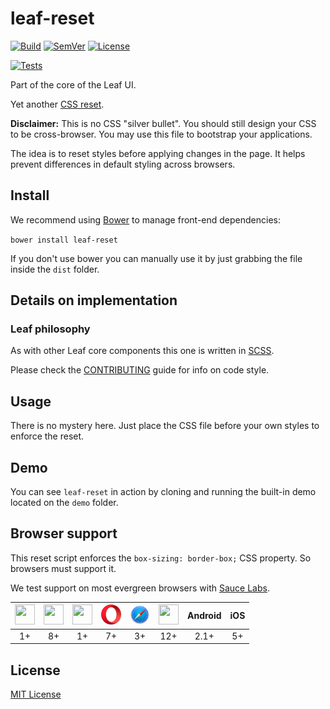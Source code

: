 # <a href="#" id="top"></a>leaf-reset

[![Build]](https://circleci.com/gh/leafui/leaf-reset/tree/master) [![SemVer]](http://semver.org/)
[![License]](LICENSE)

[![Tests](https://saucelabs.com/browser-matrix/leafui.svg)](https://saucelabs.com/u/leafui)

Part of the core of the Leaf UI.

Yet another [CSS reset](http://stackoverflow.com/questions/11578819/css-reset-what-exactly-does-it-do).

**Disclaimer:** This is no CSS "silver bullet". You should still design your CSS to be cross-browser. You may use this file to bootstrap your applications.

The idea is to reset styles before applying changes in the page. It helps prevent differences in default styling across browsers.

## <a href="#" id="install"></a>Install

We recommend using [Bower](http://bower.io/) to manage front-end dependencies:

`bower install leaf-reset`

If you don't use bower you can manually use it by just grabbing the file inside the `dist` folder.

## <a href="#" id="impl"></a>Details on implementation

### Leaf philosophy

As with other Leaf core components this one is written in [SCSS](http://sass-lang.com/guide).

Please check the [CONTRIBUTING](CONTRIBUTING.md) guide for info on code style.

## <a href="#" id="usage"></a>Usage

There is no mystery here. Just place the CSS file before your own styles to enforce the reset.

## <a href="#" id="demo"></a>Demo

You can see `leaf-reset` in action by cloning and running the built-in demo located on the `demo` folder.

## <a href="#" id="browsersupport"></a>Browser support

This reset script enforces the `box-sizing: border-box;` CSS property. So browsers must support it.

We test support on most evergreen browsers with [Sauce Labs](https://saucelabs.com/).

| <img src="https://raw.githubusercontent.com/alrra/browser-logos/master/chrome/chrome_64x64.png" width="32px" height="32px"> | <img src="https://raw.githubusercontent.com/alrra/browser-logos/master/internet-explorer/internet-explorer_64x64.png" width="32px" height="32px"> | <img src="https://raw.githubusercontent.com/alrra/browser-logos/master/firefox/firefox_64x64.png" width="32px" height="32px"> | <img src="https://raw.githubusercontent.com/alrra/browser-logos/master/opera/opera_64x64.png" width="32px" height="32px"> | <img src="https://raw.githubusercontent.com/alrra/browser-logos/master/safari/safari_64x64.png" width="32px" height="32px"> | <img src="https://raw.githubusercontent.com/alrra/browser-logos/master/edge/edge_64x64.png" width="32px" height="32px">  | Android | iOS |
| :---:  |:---:|  :---:  | :---: | :---:  | :---:|  :---:  |:---:|
|   1+  | 8+ |   1+   |  7+  |   3+   |  12+ |   2.1+  |  5+ |

## <a href="#" id="license"></a>License

[MIT License](LICENSE)

[Build]: https://img.shields.io/circleci/project/leafui/leaf-reset/master.svg
[SemVer]: https://img.shields.io/:semver-%E2%9C%93-brightgreen.svg
[License]: https://img.shields.io/github/license/leafui/leaf-reset.svg
